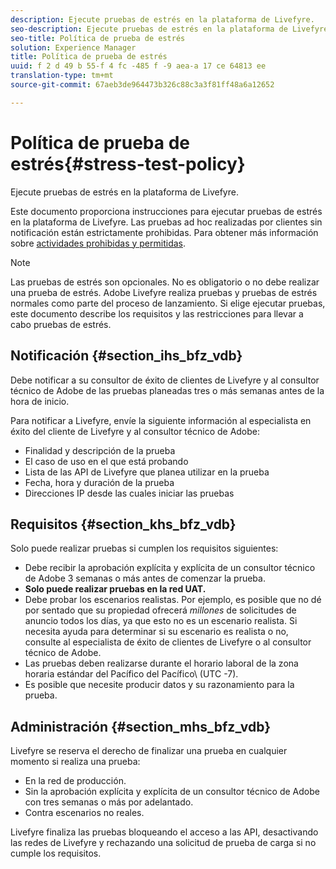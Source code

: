 ```yaml
---
description: Ejecute pruebas de estrés en la plataforma de Livefyre.
seo-description: Ejecute pruebas de estrés en la plataforma de Livefyre.
seo-title: Política de prueba de estrés
solution: Experience Manager
title: Política de prueba de estrés
uuid: f 2 d 49 b 55-f 4 fc -485 f -9 aea-a 17 ce 64813 ee
translation-type: tm+mt
source-git-commit: 67aeb3de964473b326c88c3a3f81ff48a6a12652

---
```



# Política de prueba de estrés{#stress-test-policy}

Ejecute pruebas de estrés en la plataforma de Livefyre.

Este documento proporciona instrucciones para ejecutar pruebas de estrés en la plataforma de Livefyre. Las pruebas ad hoc realizadas por clientes sin notificación están estrictamente prohibidas. Para obtener más información sobre [actividades prohibidas y permitidas](#c_stress_test_policy/section_mhs_bfz_vdb).

>[!NOTE]
>
>Las pruebas de estrés son opcionales. No es obligatorio o no debe realizar una prueba de estrés. Adobe Livefyre realiza pruebas y pruebas de estrés normales como parte del proceso de lanzamiento. Si elige ejecutar pruebas, este documento describe los requisitos y las restricciones para llevar a cabo pruebas de estrés.

## Notificación {#section_ihs_bfz_vdb}

Debe notificar a su consultor de éxito de clientes de Livefyre y al consultor técnico de Adobe de las pruebas planeadas tres o más semanas antes de la hora de inicio.

Para notificar a Livefyre, envíe la siguiente información al especialista en éxito del cliente de Livefyre y al consultor técnico de Adobe:

* Finalidad y descripción de la prueba
* El caso de uso en el que está probando
* Lista de las API de Livefyre que planea utilizar en la prueba
* Fecha, hora y duración de la prueba
* Direcciones IP desde las cuales iniciar las pruebas

## Requisitos {#section_khs_bfz_vdb}

Solo puede realizar pruebas si cumplen los requisitos siguientes:

* Debe recibir la aprobación explícita y explícita de un consultor técnico de Adobe 3 semanas o más antes de comenzar la prueba.
* **Solo puede realizar pruebas en la red UAT.**
* Debe probar los escenarios realistas. Por ejemplo, es posible que no dé por sentado que su propiedad ofrecerá *millones* de solicitudes de anuncio todos los días, ya que esto no es un escenario realista. Si necesita ayuda para determinar si su escenario es realista o no, consulte al especialista de éxito de clientes de Livefyre o al consultor técnico de Adobe.
* Las pruebas deben realizarse durante el horario laboral de la zona horaria estándar del Pacífico del Pacífico\ (UTC -7\).
* Es posible que necesite producir datos y su razonamiento para la prueba.

## Administración {#section_mhs_bfz_vdb}

Livefyre se reserva el derecho de finalizar una prueba en cualquier momento si realiza una prueba:

* En la red de producción.
* Sin la aprobación explícita y explícita de un consultor técnico de Adobe con tres semanas o más por adelantado.
* Contra escenarios no reales.

Livefyre finaliza las pruebas bloqueando el acceso a las API, desactivando las redes de Livefyre y rechazando una solicitud de prueba de carga si no cumple los requisitos.
